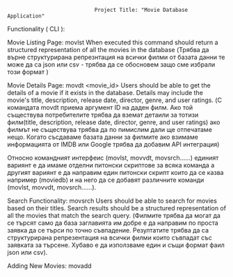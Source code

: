                                 Project Title: "Movie Database Application"




Functionality ( CLI ):

Movie Listing Page: movlst
When executed this command should return a structured representation of all the movies in the database
(Трябва да върне структурирана репрезнтация на всички филми от базата данни те може да са json или csv - трябва да се обосновем защо сме избрали този формат )

Movie Details Page: movdt <movie_id>
Users should be able to get the details of a movie if it exists in the database. Details
may include the movie's title, description, release date, director, genre, and user
ratings.
(С командата movdt приема аргумент ID на даден филм. Ако той съществува потребителите трябва да вземат детаили за тотизи филм(title, description, release date, director, genre, and user
ratings) ако филмът не съществува трябва да по пимислим дали ще отпечатаме нещо. Когато съсдаваме базата данни за филмите ако взимаме информацията от IMDB или Google трябва да добавим API интеграция)


Относно командният интерфеис (movlst, movvdt, movsrch......) единият вариянт е да имаме отделни питонски скриптове за всяка команда а другият вариянт е да направим един питонски скрипт които да се казва например (moviedb) и на него да се добавят различните команди (movlst, movvdt, movsrch......).


Search Functionality: movsrch <query>
Users should be able to search for movies based on their titles.
Search results should be a structured representation of all the movies that match the
search query.
(Филмите трябва да могат да се търсят само да база заглавията им добре е да направим по проста заявка да се търси по точно съвпадение. Резултатите трябва да са структурирана репрезентация на всички филми които съвпадат със заявката за търсене. Хубаво е да използваме един и същи формат фаил json или csv).

Adding New Movies: movadd <title> <desc> <date> <director> <genre>
Users can add new movies to the database.
They should provide details such as the movie's title, description, release date,
director, and genre
(Потребителите могат да добавят филми и трябва да дават детаили за всеки един филм. Трябва да помислим какво става ако има дубликат(едно и също заглавие). Тук трябва да помислим и за реитингът на филма. Хубаво е да направим някакво ограничение за жанровете, например да има само 3 или 4 жанра)

Favorites: movfv <movie_id>
Users should be able to mark movies as their favorites.
(Командата маркира даден филм като любим)


Трябва да помислим как да създадем някаква логин команда за да може дадена команда да се изпълни от името на даден потребител.


Movie Categories: movcat <category: [liked, newest, genre]>
Movies will be categorized by genres.
Sections like "Most Liked," "Newest," and "Genres" will feature the top 5 movies in
each category.
(Трябва да може да показваме 5 най харесвани от жанр филма, 5 най нови от жанр  филма)
